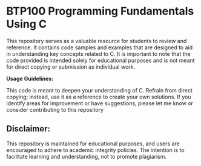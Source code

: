 # BTP100 Programming Fundamentals Using C


This repository serves as a valuable resource for students to review and reference. It contains code samples and examples that are designed to aid in understanding key concepts related to C. It is important to note that the code provided is intended solely for educational purposes and is not meant for direct copying or submission as individual work.

**Usage Guidelines:**

This code is meant to deepen your understanding of C.
Refrain from direct copying; instead, use it as a reference to create your own solutions.
If you identify areas for improvement or have suggestions, please let me know or consider contributing to this repository

## Disclaimer:
This repository is maintained for educational purposes, and users are encouraged to adhere to academic integrity policies. The intention is to facilitate learning and understanding, not to promote plagiarism.

